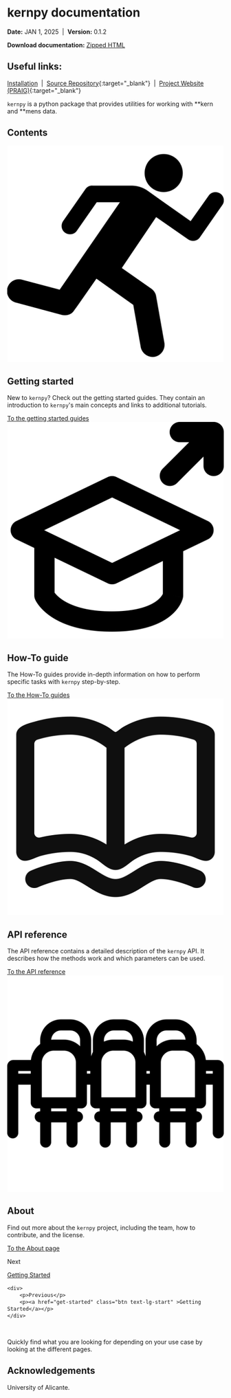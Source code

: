 <h1>
    <b>kernpy documentation</b>
</h1>
<b>Date:</b> JAN 1, 2025 &nbsp;|&nbsp; <b>Version:</b> 0.1.2

<b>Download documentation:</b> [Zipped HTML](https://github.com/OMR-PRAIG-UA-ES/kernpy/archive/refs/heads/gh-pages.zip)

## Useful links:
[Installation](get-started.md) &nbsp;|&nbsp; [Source Repository](https://github.com/OMR-PRAIG-UA-ES/kernpy){:target="_blank"} &nbsp;|&nbsp; [Project Website (PRAIG)](https://praig.ua.es/){:target="_blank"}

`kernpy` is a python package that provides utilities for working with **kern and **mens data.

## Contents

<main class="grid-container">
    <div class="grid-item">
        <img src="assets/running.svg" alt="Getting Started Icon" class="grid-icon">
        <h2><b>Getting started</b></h2>
        <p>New to <code>kernpy</code>? Check out the getting started guides. They contain an introduction to <code>kernpy</code>'s main concepts and links to additional tutorials.</p>
        <a href="get-started" class="btn">To the getting started guides</a>
    </div>
    <div class="grid-item">
        <img src="assets/learn.svg" alt="How-To Guide Icon" class="grid-icon">
        <h2><b>How-To guide</b></h2>
        <p>The How-To guides provide in-depth information on how to perform specific tasks with <code>kernpy</code> step-by-step.</p>
        <a href="how-to-guides" class="btn">To the How-To guides</a>
    </div>
    <div class="grid-item">
        <img src="assets/book.svg" alt="API Reference Icon" class="grid-icon">
        <h2><b>API reference</b></h2>
        <p>The API reference contains a detailed description of the <code>kernpy</code> API. It describes how the methods work and which parameters can be used.</p>
        <a href="reference" class="btn">To the API reference</a>
    </div>
    <div class="grid-item">
        <img src="assets/meeting.svg" alt="About Icon" class="grid-icon">
        <h2><b>About</b></h2>
        <p>Find out more about the <code>kernpy</code> project, including the team, how to contribute, and the license.</p>
        <a href="about" class="btn">To the About page</a>
    </div>
</main>

<section class="grid-container align-right">
    <div>
        <p>Next</p>
        <p><a href="get-started" class="btn link-underline-dark text-lg-start" >Getting Started</a></p>
    </div>   

    <div>
        <p>Previous</p>
        <p><a href="get-started" class="btn text-lg-start" >Getting Started</a></p>
    </div>   


</section>

<br>

Quickly find what you are looking for depending on
your use case by looking at the different pages.

## Acknowledgements
University of Alicante.
